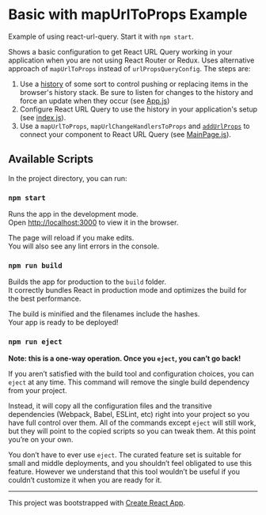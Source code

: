 # Basic with mapUrlToProps Example

Example of using react-url-query. Start it with `npm start`.

Shows a basic configuration to get React URL Query working in your application when you are not using React Router or Redux. Uses alternative approach of `mapUrlToProps` instead of `urlPropsQueryConfig`. The steps are:

1. Use a [history](https://github.com/mjackson/history) of some sort to control pushing or replacing items in the browser's history stack. Be sure to listen for changes to the history and force an update when they occur (see [App.js](https://github.com/pbeshai/react-url-query/blob/master/examples/basic-mapUrlToProps/src/App.js))
1. Configure React URL Query to use the history in your application's setup (see [index.js](https://github.com/pbeshai/react-url-query/blob/master/examples/basic-mapUrlToProps/src/index.js)).
1. Use a `mapUrlToProps`, `mapUrlChangeHandlersToProps` and [`addUrlProps`](api/addUrlProps.md) to connect your component to React URL Query (see [MainPage.js](https://github.com/pbeshai/react-url-query/blob/master/examples/basic-mapUrlToProps/src/MainPage.js)).


## Available Scripts

In the project directory, you can run:

### `npm start`

Runs the app in the development mode.<br>
Open [http://localhost:3000](http://localhost:3000) to view it in the browser.

The page will reload if you make edits.<br>
You will also see any lint errors in the console.

### `npm run build`

Builds the app for production to the `build` folder.<br>
It correctly bundles React in production mode and optimizes the build for the best performance.

The build is minified and the filenames include the hashes.<br>
Your app is ready to be deployed!

### `npm run eject`

**Note: this is a one-way operation. Once you `eject`, you can’t go back!**

If you aren’t satisfied with the build tool and configuration choices, you can `eject` at any time. This command will remove the single build dependency from your project.

Instead, it will copy all the configuration files and the transitive dependencies (Webpack, Babel, ESLint, etc) right into your project so you have full control over them. All of the commands except `eject` will still work, but they will point to the copied scripts so you can tweak them. At this point you’re on your own.

You don’t have to ever use `eject`. The curated feature set is suitable for small and middle deployments, and you shouldn’t feel obligated to use this feature. However we understand that this tool wouldn’t be useful if you couldn’t customize it when you are ready for it.


---

This project was bootstrapped with [Create React App](https://github.com/facebookincubator/create-react-app).

